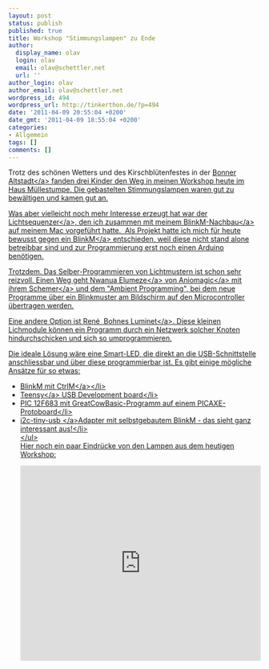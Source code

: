 ```yaml
---
layout: post
status: publish
published: true
title: Workshop "Stimmungslampen" zu Ende
author:
  display_name: olav
  login: olav
  email: olav@schettler.net
  url: ''
author_login: olav
author_email: olav@schettler.net
wordpress_id: 494
wordpress_url: http://tinkerthon.de/?p=494
date: '2011-04-09 20:55:04 +0200'
date_gmt: '2011-04-09 18:55:04 +0200'
categories:
- Allgemein
tags: []
comments: []
---
```

<p>Trotz des sch&ouml;nen Wetters und des Kirschbl&uuml;tenfestes in der <a href="http:&#47;&#47;www.die-bonner-altstadt.de&#47;index.htm">Bonner Altstadt<&#47;a> fanden drei Kinder den Weg in meinen Workshop heute im Haus M&uuml;llestumpe. Die gebastelten Stimmungslampen waren gut zu bew&auml;ltigen und kamen gut an.</p>
<p>Was aber vielleicht noch mehr Interesse erzeugt hat war der <a href="http:&#47;&#47;blog.thingm.com&#47;2010&#47;10&#47;new-blinkmsequencer-features&#47;">Lichtsequenzer<&#47;a>, den ich zusammen mit meinem <a href="http:&#47;&#47;tinkerthon.de&#47;2011&#47;04&#47;physical-computing-workshop-samstag-9-4-11&#47;">BlinkM-Nachbau<&#47;a> auf meinem Mac vorgef&uuml;hrt hatte. &nbsp;Als Projekt hatte ich mich f&uuml;r heute bewusst gegen ein <a href="http:&#47;&#47;thingm.com&#47;products&#47;blinkm">BlinkM<&#47;a> entschieden, weil diese nicht stand alone betreibbar sind und zur Programmierung erst noch einen Arduino ben&ouml;tigen.</p>
<p>Trotzdem. Das Selber-Programmieren von Lichtmustern ist schon sehr reizvoll. Einen Weg geht&nbsp;<a href="http:&#47;&#47;nwanua.aniomagic.com&#47;">Nwanua Elumeze<&#47;a> von <a href="http:&#47;&#47;aniomagic.com&#47;">Aniomagic<&#47;a> mit ihrem <a href="http:&#47;&#47;www.aniomagic.com&#47;schemer&#47;?hl=en">Schemer<&#47;a> und dem "Ambient Programming", bei dem neue Programme &uuml;ber ein Blinkmuster am Bildschirm auf den Microcontroller &uuml;bertragen werden.</p>
<p>Eine andere Option ist <a href="http:&#47;&#47;sites.google.com&#47;site&#47;renebohne&#47;projects&#47;arduino-luminet">Ren&eacute; &nbsp;Bohnes Luminet<&#47;a>. Diese kleinen Lichmodule k&ouml;nnen ein Programm durch ein Netzwerk solcher Knoten hindurchschicken und sich so umprogrammieren.</p>
<p>Die ideale L&ouml;sung w&auml;re eine Smart-LED, die direkt an die USB-Schnittstelle anschliessbar und &uuml;ber diese programmierbar ist. Es gibt einige m&ouml;gliche Ans&auml;tze f&uuml;r so etwas:</p>
<ul>
<li>BlinkM mit <a href="http:&#47;&#47;thingm.com&#47;products&#47;ctrlm.html">CtrlM<&#47;a><&#47;li>
<li><a href="http:&#47;&#47;www.pjrc.com&#47;teensy&#47;">Teensy<&#47;a> USB Development board<&#47;li>
<li>PIC 12F683 mit GreatCowBasic-Programm auf einem PICAXE-Protoboard<&#47;li>
<li><a href="http:&#47;&#47;www.harbaum.org&#47;till&#47;i2c_tiny_usb&#47;index.shtml">i2c-tiny-usb <&#47;a>Adapter mit selbstgebautem BlinkM - das sieht ganz interessant aus!<&#47;li><br />
<&#47;ul><br />
Hier noch ein paar Eindr&uuml;cke von den Lampen aus dem heutigen Workshop:</p>
<p><iframe title="YouTube video player" width="480" height="390" src="http:&#47;&#47;www.youtube.com&#47;embed&#47;eCElk6zb-1o" frameborder="0" allowfullscreen><&#47;iframe></p>
